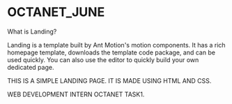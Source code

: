 # OCTANET_JUNE

What is Landing?

Landing is a template built by Ant Motion's motion components. It has a rich homepage template, downloads the template code package, and can be used quickly. You can also use the editor to quickly build your own dedicated page.

THIS IS A SIMPLE LANDING PAGE. IT IS MADE USING HTML AND CSS.

WEB DEVELOPMENT INTERN OCTANET TASK1.
